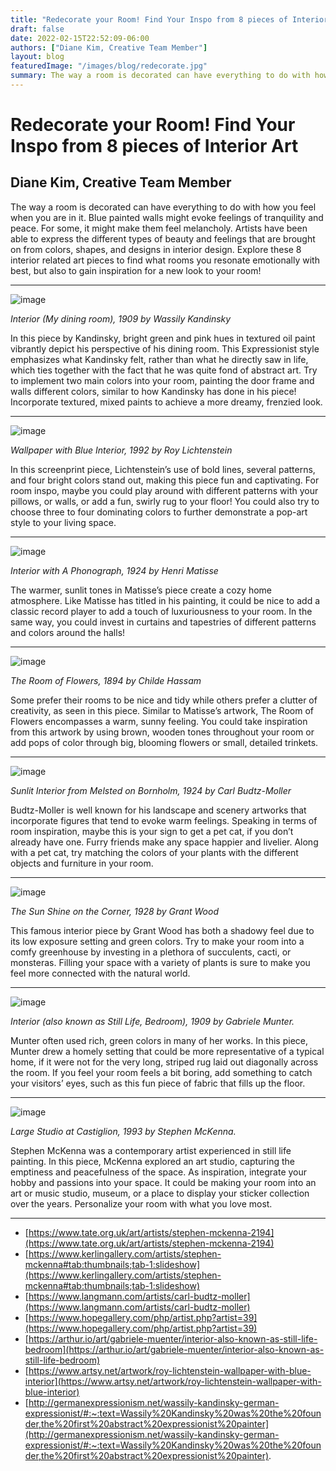 ```yaml
---
title: "Redecorate your Room! Find Your Inspo from 8 pieces of Interior Art"
draft: false
date: 2022-02-15T22:52:09-06:00
authors: ["Diane Kim, Creative Team Member"]
layout: blog
featuredImage: "/images/blog/redecorate.jpg"
summary: The way a room is decorated can have everything to do with how you feel when you are in it. Blue painted walls might evoke feelings of tranquility and peace. For some, it might make them feel melancholy. Artists have been able to express the different types of beauty and feelings that are brought on from colors, shapes, and designs in interior design. Explore these 8 interior related art pieces to find what rooms you resonate emotionally with best, but also to gain inspiration for a new look to your room!
---
```


# Redecorate your Room! Find Your Inspo from 8 pieces of Interior Art
## Diane Kim, Creative Team Member

The way a room is decorated can have everything to do with how you feel when you are in it. Blue painted walls might evoke feelings of tranquility and peace. For some, it might make them feel melancholy. Artists have been able to express the different types of beauty and feelings that are brought on from colors, shapes, and designs in interior design. Explore these 8 interior related art pieces to find what rooms you resonate emotionally with best, but also to gain inspiration for a new look to your room!

---

![image](/images/blog/post/redecorate/1.jpg#blog)

 _Interior (My dining room), 1909 by Wassily Kandinsky_

In this piece by Kandinsky, bright green and pink hues in textured oil paint vibrantly depict his perspective of his dining room. This Expressionist style emphasizes what Kandinsky felt, rather than what he directly saw in life, which ties together with the fact that he was quite fond of abstract art. Try to implement two main colors into your room, painting the door frame and walls different colors, similar to how Kandinsky has done in his piece! Incorporate textured, mixed paints to achieve a more dreamy, frenzied look.

---

![image](/images/blog/post/redecorate/2.jpg#blog)

_Wallpaper with Blue Interior, 1992 by Roy Lichtenstein_

In this screenprint piece, Lichtenstein’s use of bold lines, several patterns, and four bright colors stand out, making this piece fun and captivating. For room inspo, maybe you could play around with different patterns with your pillows, or walls, or add a fun, swirly rug to your floor! You could also try to choose three to four dominating colors to further demonstrate a pop-art style to your living space.

---

![image](/images/blog/post/redecorate/3.jpg#blog)

_Interior with A Phonograph, 1924 by Henri Matisse_

The warmer, sunlit tones in Matisse’s piece create a cozy home atmosphere. Like Matisse has titled in his painting, it could be nice to add a classic record player to add a touch of luxuriousness to your room. In the same way, you could invest in curtains and tapestries of different patterns and colors around the halls!

---

![image](/images/blog/post/redecorate/4.jpg#blog) 

_The Room of Flowers, 1894 by Childe Hassam_

Some prefer their rooms to be nice and tidy while others prefer a clutter of creativity, as seen in this piece. Similar to Matisse’s artwork, The Room of Flowers encompasses a warm, sunny feeling. You could take inspiration from this artwork by using brown, wooden tones throughout your room or add pops of color through big, blooming flowers or small, detailed trinkets.

---

![image](/images/blog/post/redecorate/5.jpg#blog)  

_Sunlit Interior from Melsted on Bornholm, 1924 by Carl Budtz-Moller_

Budtz-Moller is well known for his landscape and scenery artworks that incorporate figures that tend to evoke warm feelings. Speaking in terms of room inspiration, maybe this is your sign to get a pet cat, if you don’t already have one. Furry friends make any space happier and livelier. Along with a pet cat, try matching the colors of your plants with the different objects and furniture in your room.

---

![image](/images/blog/post/redecorate/6.jpg#blog) 

_The Sun Shine on the Corner, 1928 by Grant Wood_

This famous interior piece by Grant Wood has both a shadowy feel due to its low exposure setting and green colors. Try to make your room into a comfy greenhouse by investing in a plethora of succulents, cacti, or monsteras. Filling your space with a variety of plants is sure to make you feel more connected with the natural world.

---

![image](/images/blog/post/redecorate/7.jpg#blog)  

_Interior (also known as Still Life, Bedroom), 1909 by Gabriele Munter.&nbsp;_

Munter often used rich, green colors in many of her works. In this piece, Munter drew a homely setting that could be more representative of a typical home, if it were not for the very long, striped rug laid out diagonally across the room. If you feel your room feels a bit boring, add something to catch your visitors’ eyes, such as this fun piece of fabric that fills up the floor.

---

![image](/images/blog/post/redecorate/8.jpg#blog) 

_Large Studio at Castiglion, 1993 by Stephen McKenna._

Stephen McKenna was a contemporary artist experienced in still life painting. In this piece, McKenna explored an art studio, capturing the emptiness and peacefulness of the space. As inspiration, integrate your hobby and passions into your space. It could be making your room into an art or music studio, museum, or a place to display your sticker collection over the years. Personalize your room with what you love most.

---

*   [https://www.tate.org.uk/art/artists/stephen-mckenna-2194](https://www.tate.org.uk/art/artists/stephen-mckenna-2194)&nbsp;
*   [https://www.kerlingallery.com/artists/stephen-mckenna#tab:thumbnails;tab-1:slideshow](https://www.kerlingallery.com/artists/stephen-mckenna#tab:thumbnails;tab-1:slideshow)&nbsp;
*   [https://www.langmann.com/artists/carl-budtz-moller](https://www.langmann.com/artists/carl-budtz-moller)&nbsp;
*   [https://www.hopegallery.com/php/artist.php?artist=39](https://www.hopegallery.com/php/artist.php?artist=39)&nbsp;
*   [https://arthur.io/art/gabriele-muenter/interior-also-known-as-still-life-bedroom](https://arthur.io/art/gabriele-muenter/interior-also-known-as-still-life-bedroom)&nbsp;
*   [https://www.artsy.net/artwork/roy-lichtenstein-wallpaper-with-blue-interior](https://www.artsy.net/artwork/roy-lichtenstein-wallpaper-with-blue-interior)&nbsp;
*   [http://germanexpressionism.net/wassily-kandinsky-german-expressionist/#:~:text=Wassily%20Kandinsky%20was%20the%20founder,the%20first%20abstract%20expressionist%20painter](http://germanexpressionism.net/wassily-kandinsky-german-expressionist/#:~:text=Wassily%20Kandinsky%20was%20the%20founder,the%20first%20abstract%20expressionist%20painter).&nbsp;